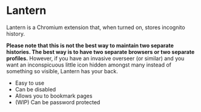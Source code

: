 # Lantern
Lantern is a Chromium extension that, when turned on, stores incognito history.  
  
**Please note that this is not the best way to maintain two separate histories. The best way is to have two separate browsers or two separate profiles.** 
However, if you have an invasive overseer (or similar) and you want an inconspicuous little icon hidden amongst many instead of something so visible, Lantern has your back.  

- Easy to use
- Can be disabled
- Allows you to bookmark pages
- (WIP) Can be password protected 
